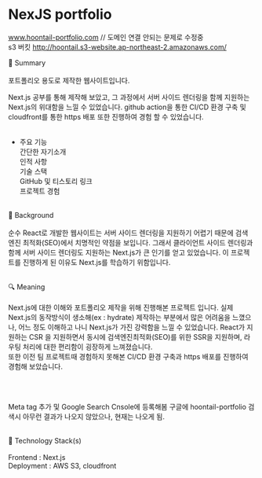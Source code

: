 # NexJS portfolio

www.hoontail-portfolio.com   // 도메인 연결 안되는 문제로 수정중<br/>
s3 버킷 http://hoontail.s3-website.ap-northeast-2.amazonaws.com/

📌 Summary<br><br>
포트폴리오 용도로 제작한 웹사이트입니다.

Next.js 공부를 통해 제작해 보았고, 그 과정에서 서버 사이드 렌더링을 함께 지원하는 Next.js의 위대함을 느낄 수 있었습니다. github action을 통한  CI/CD 환경 구축 및 cloudfront를 통한 https 배포 또한 진행하여 경험 할 수 있었습니다.<br><br>

* 주요 기능<br>
 간단한 자기소개<br>
 인적 사항<br>
 기술 스택<br>
 GitHub 및 티스토리 링크<br>
 프로젝트 경험<br><br>

🤔 Background<br><br>
순수 React로 개발한 웹사이트는 서버 사이드 렌더링을 지원하기 어렵기 때문에 검색 엔진 최적화(SEO)에서 치명적인 약점을 보입니다. 그래서 클라이언트 사이드 렌더링과 함께 서버 사이드 렌더링도 지원하는 Next.js가 큰 인기를 얻고 있었습니다. 이 프로젝트를 진행하게 된 이유도 Next.js를 학습하기 위함입니다.<br><br>


🔍 Meaning<br><br>
Next.js에 대한 이해와 포트폴리오 제작을 위해 진행해본 프로젝트 입니다. 실제 Next.js의 동작방식이 생소해(ex : hydrate) 제작하는 부분에서 많은 어려움을 느꼈으나, 어느 정도 이해하고 나니 Next.js가 가진 강력함을 느낄 수 있었습니다. React가 지원하는 CSR 을 지원하면서 동시에 검색엔진최적화(SEO)를 위한 SSR을 지원하며, 라우팅 처리에 대한 편리함이 굉장하게 느껴졌습니다. 
<br>
또한 이전 팀 프로젝트때 경험하지 못해본 CI/CD 환경 구축과 https 배포를 진행하여 경험해 보았습니다.

<br><br>

Meta tag 추가 및 Google Search Cnsole에 등록해봄
구글에 hoontail-portfolio 검색시 아무런 결과가 나오지 않았으나, 현재는 나오게 됨.
<br><br>

🔨 Technology Stack(s)<br><br>
Frontend : Next.js<br>
Deployment : AWS S3, cloudfront<br>
